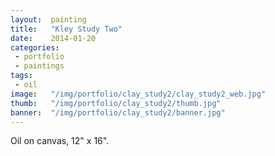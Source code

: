 ```yaml
---
layout:  painting
title:   "Kley Study Two"
date:    2014-01-20
categories:
 - portfolio
 - paintings
tags:
 - oil
image:   "/img/portfolio/clay_study2/clay_study2_web.jpg"
thumb:   "/img/portfolio/clay_study2/thumb.jpg"
banner:  "/img/portfolio/clay_study2/banner.jpg"
---
```


Oil on canvas, 12" x 16".  